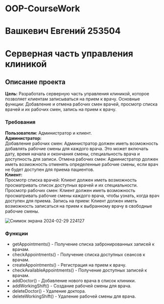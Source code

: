 # OOP-CourseWork
# Вашкевич Евгений 253504
# Серверная часть управления клиникой
## Описание проекта

**Цель:** Разработать серверную часть управления клиникой, которое позволяет клиентам записываться на прием к врачу.
Основные функции: Добавление и отмена рабочих смен врачей, просмотр списка врачей и их рабочих смен, запись на прием к врачу.

### Требования 
**Пользователи:** Администратор и клиент.<br/>
**Администратор:** <br/>
Добавление рабочих смен: Администратор должен иметь возможность добавлять рабочие смены для каждого врача. Это может включать дату, время начала и окончания смены, специальность врача и доступность для записи.
Отмена рабочих смен: Администратор должен иметь возможность отменять определенные рабочие смены, если врач не будет доступен для приема пациентов.<br/>
**Клиент:** <br/>
Просмотр списка врачей: Клиент должен иметь возможность просматривать список доступных врачей и их специальности.
Просмотр рабочих смен: Клиент должен иметь возможность просматривать рабочие смены каждого врача, чтобы узнать, когда врач доступен для приема.
Запись на прием: Клиент должен иметь возможность записаться на прием к выбранному врачу в свободные рабочие смены.

![Снимок экрана 2024-02-29 224127](https://github.com/FujitsuT/OOP-CourseWork/assets/67864949/79bfe85b-eac5-4ff1-8de2-1a361ed31a7e)


### Функции
- getAppointments() - Получение списка забронированных записей к врачам.
- checkAppointments() - Получение списка доступных сеансов к врачам.
- createAppointments() - Регистрация на прием к врачу.
- checkAvailableAppointments() - Получение доступных записей к врачам.
- addDoctor() - Добавление нового врача в список клиники.
- addWorkingShift() - Создание рабочей смены для врача.
- deleteDoctor() - Удаление доктора.
- deleteWorkingShift() - Удаление рабочей смены для врача.
  
